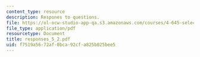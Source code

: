 ```yaml
---
content_type: resource
description: Respones to questions.
file: https://ol-ocw-studio-app-qa.s3.amazonaws.com/courses/4-645-selected-topics-in-architecture-architecture-from-1750-to-the-present-fall-2004/f7519a5672af0bca92cfa825b025bee5_responses_5_2.pdf
file_type: application/pdf
resourcetype: Document
title: responses_5_2.pdf
uid: f7519a56-72af-0bca-92cf-a825b025bee5
---
```

